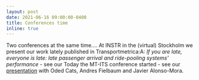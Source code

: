 ```yaml
---
layout: post
date: 2021-06-16 09:00:00-0400
title: Conferences time
inline: true
---
```


Two conferences at the same time.... At INSTR in the (virtual) Stockholm we present our work lately published in Transportmetrica:A: _If you are late, everyone is late: late passenger arrival and ride-pooling systems' performance_ - see our 
Today the MT-ITS conference started - see our [presentation](/./assets/pdf/INSTR_LatePooling.pdf) with Oded Cats, Andres Fielbaum and Javier Alonso-Mora.
